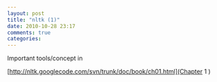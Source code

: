 ```yaml
---
layout: post
title: "nltk (1)"
date: 2010-10-28 23:17
comments: true
categories: 
---
```


Important tools/concept in 

[http://nltk.googlecode.com/svn/trunk/doc/book/ch01.html](Chapter 1 )

